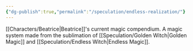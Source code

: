```yaml
---
{"dg-publish":true,"permalink":"/speculation/endless-realization/"}
---
```


[[Characters/Beatrice\|Beatrice]]'s current magic compendium.
A magic system made from the sublimation of [[Speculation/Golden Witch\|Golden Magic]] and [[Speculation/Endless Witch\|Endless Magic]]. 

